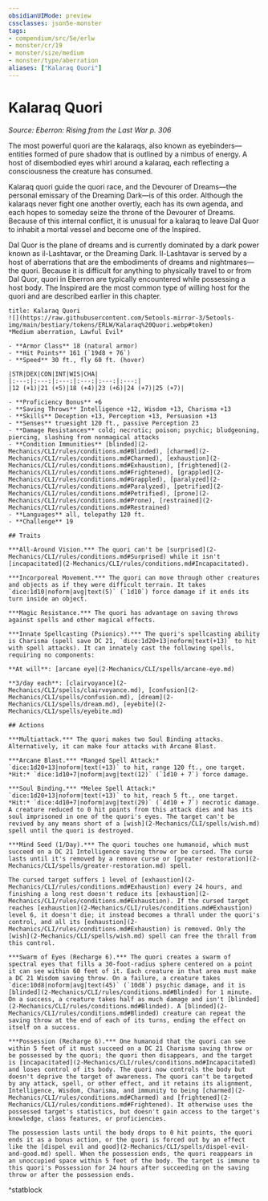 ```yaml
---
obsidianUIMode: preview
cssclasses: json5e-monster
tags:
- compendium/src/5e/erlw
- monster/cr/19
- monster/size/medium
- monster/type/aberration
aliases: ["Kalaraq Quori"]
---
```

# Kalaraq Quori
*Source: Eberron: Rising from the Last War p. 306*  

The most powerful quori are the kalaraqs, also known as eyebinders—entities formed of pure shadow that is outlined by a nimbus of energy. A host of disembodied eyes whirl around a kalaraq, each reflecting a consciousness the creature has consumed.

Kalaraq quori guide the quori race, and the Devourer of Dreams—the personal emissary of the Dreaming Dark—is of this order. Although the kalaraqs never fight one another overtly, each has its own agenda, and each hopes to someday seize the throne of the Devourer of Dreams. Because of this internal conflict, it is unusual for a kalaraq to leave Dal Quor to inhabit a mortal vessel and become one of the Inspired.

Dal Quor is the plane of dreams and is currently dominated by a dark power known as il-Lashtavar, or the Dreaming Dark. Il-Lashtavar is served by a host of aberrations that are the embodiments of dreams and nightmares—the quori. Because it is difficult for anything to physically travel to or from Dal Quor, quori in Eberron are typically encountered while possessing a host body. The Inspired are the most common type of willing host for the quori and are described earlier in this chapter.

```ad-statblock
title: Kalaraq Quori
![](https://raw.githubusercontent.com/5etools-mirror-3/5etools-img/main/bestiary/tokens/ERLW/Kalaraq%20Quori.webp#token)
*Medium aberration, Lawful Evil*

- **Armor Class** 18 (natural armor)
- **Hit Points** 161 (`19d8 + 76`)
- **Speed** 30 ft., fly 60 ft. (hover)

|STR|DEX|CON|INT|WIS|CHA|
|:---:|:---:|:---:|:---:|:---:|:---:|
|12 (+1)|21 (+5)|18 (+4)|23 (+6)|24 (+7)|25 (+7)|

- **Proficiency Bonus** +6
- **Saving Throws** Intelligence +12, Wisdom +13, Charisma +13
- **Skills** Deception +13, Perception +13, Persuasion +13
- **Senses** truesight 120 ft., passive Perception 23
- **Damage Resistances** cold; necrotic; poison; psychic; bludgeoning, piercing, slashing from nonmagical attacks
- **Condition Immunities** [blinded](2-Mechanics/CLI/rules/conditions.md#Blinded), [charmed](2-Mechanics/CLI/rules/conditions.md#Charmed), [exhaustion](2-Mechanics/CLI/rules/conditions.md#Exhaustion), [frightened](2-Mechanics/CLI/rules/conditions.md#Frightened), [grappled](2-Mechanics/CLI/rules/conditions.md#Grappled), [paralyzed](2-Mechanics/CLI/rules/conditions.md#Paralyzed), [petrified](2-Mechanics/CLI/rules/conditions.md#Petrified), [prone](2-Mechanics/CLI/rules/conditions.md#Prone), [restrained](2-Mechanics/CLI/rules/conditions.md#Restrained)
- **Languages** all, telepathy 120 ft.
- **Challenge** 19

## Traits

***All-Around Vision.*** The quori can't be [surprised](2-Mechanics/CLI/rules/conditions.md#Surprised) while it isn't [incapacitated](2-Mechanics/CLI/rules/conditions.md#Incapacitated).

***Incorporeal Movement.*** The quori can move through other creatures and objects as if they were difficult terrain. It takes `dice:1d10|noform|avg|text(5)` (`1d10`) force damage if it ends its turn inside an object.

***Magic Resistance.*** The quori has advantage on saving throws against spells and other magical effects.

***Innate Spellcasting (Psionics).*** The quori's spellcasting ability is Charisma (spell save DC 21, `dice:1d20+13|noform|text(+13)` to hit with spell attacks). It can innately cast the following spells, requiring no components:

**At will**: [arcane eye](2-Mechanics/CLI/spells/arcane-eye.md)

**3/day each**: [clairvoyance](2-Mechanics/CLI/spells/clairvoyance.md), [confusion](2-Mechanics/CLI/spells/confusion.md), [dream](2-Mechanics/CLI/spells/dream.md), [eyebite](2-Mechanics/CLI/spells/eyebite.md)

## Actions

***Multiattack.*** The quori makes two Soul Binding attacks. Alternatively, it can make four attacks with Arcane Blast.

***Arcane Blast.*** *Ranged Spell Attack:* `dice:1d20+13|noform|text(+13)` to hit, range 120 ft., one target. *Hit:* `dice:1d10+7|noform|avg|text(12)` (`1d10 + 7`) force damage.

***Soul Binding.*** *Melee Spell Attack:* `dice:1d20+13|noform|text(+13)` to hit, reach 5 ft., one target. *Hit:* `dice:4d10+7|noform|avg|text(29)` (`4d10 + 7`) necrotic damage. A creature reduced to 0 hit points from this attack dies and has its soul imprisoned in one of the quori's eyes. The target can't be revived by any means short of a [wish](2-Mechanics/CLI/spells/wish.md) spell until the quori is destroyed.

***Mind Seed (1/Day).*** The quori touches one humanoid, which must succeed on a DC 21 Intelligence saving throw or be cursed. The curse lasts until it's removed by a remove curse or [greater restoration](2-Mechanics/CLI/spells/greater-restoration.md) spell.

The cursed target suffers 1 level of [exhaustion](2-Mechanics/CLI/rules/conditions.md#Exhaustion) every 24 hours, and finishing a long rest doesn't reduce its [exhaustion](2-Mechanics/CLI/rules/conditions.md#Exhaustion). If the cursed target reaches [exhaustion](2-Mechanics/CLI/rules/conditions.md#Exhaustion) level 6, it doesn't die; it instead becomes a thrall under the quori's control, and all its [exhaustion](2-Mechanics/CLI/rules/conditions.md#Exhaustion) is removed. Only the [wish](2-Mechanics/CLI/spells/wish.md) spell can free the thrall from this control.

***Swarm of Eyes (Recharge 6).*** The quori creates a swarm of spectral eyes that fills a 30-foot-radius sphere centered on a point it can see within 60 feet of it. Each creature in that area must make a DC 21 Wisdom saving throw. On a failure, a creature takes `dice:10d8|noform|avg|text(45)` (`10d8`) psychic damage, and it is [blinded](2-Mechanics/CLI/rules/conditions.md#Blinded) for 1 minute. On a success, a creature takes half as much damage and isn't [blinded](2-Mechanics/CLI/rules/conditions.md#Blinded). A [blinded](2-Mechanics/CLI/rules/conditions.md#Blinded) creature can repeat the saving throw at the end of each of its turns, ending the effect on itself on a success.

***Possession (Recharge 6).*** One humanoid that the quori can see within 5 feet of it must succeed on a DC 21 Charisma saving throw or be possessed by the quori; the quori then disappears, and the target is [incapacitated](2-Mechanics/CLI/rules/conditions.md#Incapacitated) and loses control of its body. The quori now controls the body but doesn't deprive the target of awareness. The quori can't be targeted by any attack, spell, or other effect, and it retains its alignment, Intelligence, Wisdom, Charisma, and immunity to being [charmed](2-Mechanics/CLI/rules/conditions.md#Charmed) and [frightened](2-Mechanics/CLI/rules/conditions.md#Frightened). It otherwise uses the possessed target's statistics, but doesn't gain access to the target's knowledge, class features, or proficiencies.

The possession lasts until the body drops to 0 hit points, the quori ends it as a bonus action, or the quori is forced out by an effect like the [dispel evil and good](2-Mechanics/CLI/spells/dispel-evil-and-good.md) spell. When the possession ends, the quori reappears in an unoccupied space within 5 feet of the body. The target is immune to this quori's Possession for 24 hours after succeeding on the saving throw or after the possession ends.
```
^statblock